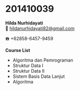 # 201410039
**Hilda Nurhidayati**  
:e-mail:  hildanurhidayati82@gmail.com 

:telephone: +62858-6457-9459
  
**Course List**  
- Algoritma dan Pemrograman  
- Struktur Data I  
- Struktur Data II  
- Sistem Basis Data Lanjut  
- Algoritma
